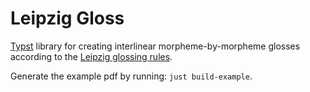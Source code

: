 # Leipzig Gloss

[Typst](https://github.com/typst/typst) library for creating interlinear morpheme-by-morpheme glosses according to the
[Leipzig glossing rules](https://www.eva.mpg.de/lingua/pdf/Glossing-Rules.pdf).


Generate the example pdf by running: `just build-example`.
